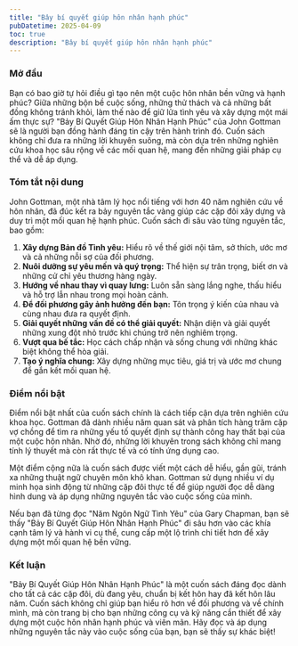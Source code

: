 ```yaml
---
title: "Ba̓y bí quyết giúp hôn nhân hạnh phúc"
pubDatetime: 2025-04-09
toc: true
description: "Ba̓y bí quyết giúp hôn nhân hạnh phúc"
---
```



### Mở đầu

Bạn có bao giờ tự hỏi điều gì tạo nên một cuộc hôn nhân bền vững và hạnh phúc? Giữa những bộn bề cuộc sống, những thử thách và cả những bất đồng không tránh khỏi, làm thế nào để giữ lửa tình yêu và xây dựng một mái ấm thực sự? "Bảy Bí Quyết Giúp Hôn Nhân Hạnh Phúc" của John Gottman sẽ là người bạn đồng hành đáng tin cậy trên hành trình đó. Cuốn sách không chỉ đưa ra những lời khuyên suông, mà còn dựa trên những nghiên cứu khoa học sâu rộng về các mối quan hệ, mang đến những giải pháp cụ thể và dễ áp dụng.

### Tóm tắt nội dung

John Gottman, một nhà tâm lý học nổi tiếng với hơn 40 năm nghiên cứu về hôn nhân, đã đúc kết ra bảy nguyên tắc vàng giúp các cặp đôi xây dựng và duy trì một mối quan hệ hạnh phúc. Cuốn sách đi sâu vào từng nguyên tắc, bao gồm:

1.  **Xây dựng Bản đồ Tình yêu:** Hiểu rõ về thế giới nội tâm, sở thích, ước mơ và cả những nỗi sợ của đối phương.
2.  **Nuôi dưỡng sự yêu mến và quý trọng:** Thể hiện sự trân trọng, biết ơn và những cử chỉ yêu thương hàng ngày.
3.  **Hướng về nhau thay vì quay lưng:** Luôn sẵn sàng lắng nghe, thấu hiểu và hỗ trợ lẫn nhau trong mọi hoàn cảnh.
4.  **Để đối phương gây ảnh hưởng đến bạn:** Tôn trọng ý kiến của nhau và cùng nhau đưa ra quyết định.
5.  **Giải quyết những vấn đề có thể giải quyết:** Nhận diện và giải quyết những xung đột nhỏ trước khi chúng trở nên nghiêm trọng.
6.  **Vượt qua bế tắc:** Học cách chấp nhận và sống chung với những khác biệt không thể hòa giải.
7.  **Tạo ý nghĩa chung:** Xây dựng những mục tiêu, giá trị và ước mơ chung để gắn kết mối quan hệ.

### Điểm nổi bật

Điểm nổi bật nhất của cuốn sách chính là cách tiếp cận dựa trên nghiên cứu khoa học. Gottman đã dành nhiều năm quan sát và phân tích hàng trăm cặp vợ chồng để tìm ra những yếu tố quyết định sự thành công hay thất bại của một cuộc hôn nhân. Nhờ đó, những lời khuyên trong sách không chỉ mang tính lý thuyết mà còn rất thực tế và có tính ứng dụng cao.

Một điểm cộng nữa là cuốn sách được viết một cách dễ hiểu, gần gũi, tránh xa những thuật ngữ chuyên môn khô khan. Gottman sử dụng nhiều ví dụ minh họa sinh động từ những cặp đôi thực tế để giúp người đọc dễ dàng hình dung và áp dụng những nguyên tắc vào cuộc sống của mình.

Nếu bạn đã từng đọc "Năm Ngôn Ngữ Tình Yêu" của Gary Chapman, bạn sẽ thấy "Bảy Bí Quyết Giúp Hôn Nhân Hạnh Phúc" đi sâu hơn vào các khía cạnh tâm lý và hành vi cụ thể, cung cấp một lộ trình chi tiết hơn để xây dựng một mối quan hệ bền vững.

### Kết luận

"Bảy Bí Quyết Giúp Hôn Nhân Hạnh Phúc" là một cuốn sách đáng đọc dành cho tất cả các cặp đôi, dù đang yêu, chuẩn bị kết hôn hay đã kết hôn lâu năm. Cuốn sách không chỉ giúp bạn hiểu rõ hơn về đối phương và về chính mình, mà còn trang bị cho bạn những công cụ và kỹ năng cần thiết để xây dựng một cuộc hôn nhân hạnh phúc và viên mãn. Hãy đọc và áp dụng những nguyên tắc này vào cuộc sống của bạn, bạn sẽ thấy sự khác biệt!
